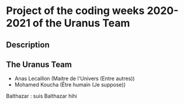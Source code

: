 # Project of the coding weeks 2020-2021 of the Uranus Team

## Description


## The Uranus Team

- Anas Lecaillon (Maitre de l'Univers (Entre autres))
- Mohamed Koucha (Être humain (Je suppose))

Balthazar : suis Balthazar hihi